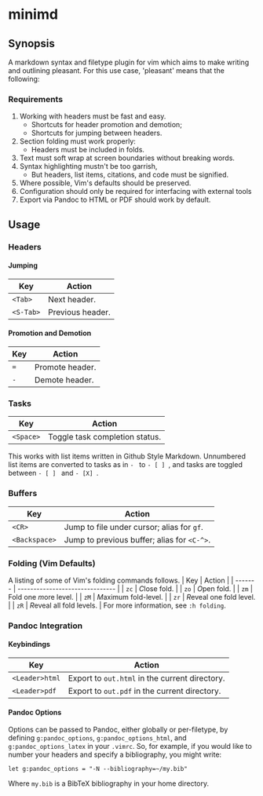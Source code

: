 minimd
=======

Synopsis
---------
A markdown syntax and filetype plugin for vim which aims to make writing and outlining pleasant.  For this use case, 'pleasant' means that the following:

### Requirements
1. Working with headers must be fast and easy.
    - Shortcuts for header promotion and demotion;
    - Shortcuts for jumping between headers.
2. Section folding must work properly:
    - Headers must be included in folds.
3. Text must soft wrap at screen boundaries without breaking words.
4. Syntax highlighting mustn't be too garrish,
    - But headers, list items, citations, and code must be signified.
5. Where possible, Vim's defaults should be preserved.
6. Configuration should only be required for interfacing with external tools
7. Export via Pandoc to HTML or PDF should work by default.

Usage
-----

### Headers
#### Jumping
| Key       | Action           |
| --------- | -----------------|
| `<Tab>`   | Next header.     |
| `<S-Tab>` | Previous header. |

#### Promotion and Demotion
| Key |  Action         |
| --- | ----------------|
| `=` | Promote header. |
| `-` | Demote header.  |


### Tasks
| Key       |  Action                        |
| --------- | ------------------------------ |
| `<Space>` | Toggle task completion status. |

This works with list items written in Github Style Markdown.  Unnumbered list items are converted to tasks as in `- ` to `- [ ] `, and tasks are toggled between `- [ ] ` and `- [X] `.

### Buffers
| Key           | Action                                      |
| ------------- | ------------------------------------------- |
| `<CR>`        | Jump to file under cursor; alias for `gf`.  |
| `<Backspace>` | Jump to previous buffer; alias for `<C-^>`. |


### Folding (Vim Defaults)
A listing of some of Vim's folding commands follows.
| Key     | Action                          |
| ------- | ------------------------------- |
| `zc`    |       *C*lose fold.             |
| `zo`    |       *O*pen fold.              |
| `zm`    |       Fold one *m*ore level.    |
| `zM`    |       *M*aximum fold-level.     |
| `zr`    |       *R*eveal one fold level.  |
| `zR`    |       *R*eveal all fold levels. |
For more information, see `:h folding`.

### Pandoc Integration
#### Keybindings
| Key            | Action                                         |
| -------------- | ---------------------------------------------- |
| `<Leader>html` | Export to `out.html` in the current directory. |
| `<Leader>pdf`  | Export to `out.pdf` in the current directory.  |

#### Pandoc Options
Options can be passed to Pandoc, either globally or per-filetype, by defining `g:pandoc_options`, `g:pandoc_options_html`, and `g:pandoc_options_latex` in your `.vimrc`.  So, for example, if you would like to number your headers and specify a bibliography, you might write:

    let g:pandoc_options = "-N --bibliography=~/my.bib"

Where `my.bib` is a BibTeX bibliography in your home directory.
